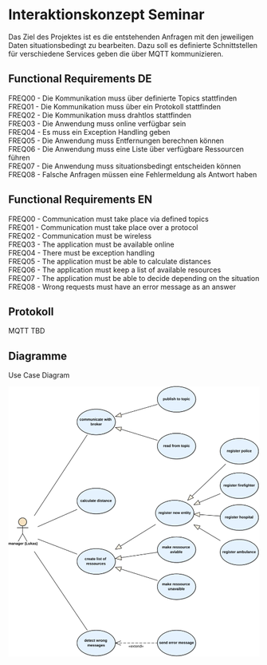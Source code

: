 # Interaktionskonzept Seminar
Das Ziel des Projektes ist es die entstehenden Anfragen mit den jeweiligen Daten situationsbedingt zu bearbeiten. Dazu soll es definierte Schnittstellen für verschiedene Services geben die über MQTT kommunizieren.

## Functional Requirements DE
FREQ00 - Die Kommunikation muss über definierte Topics stattfinden <br/>
FREQ01 - Die Kommunikation muss über ein Protokoll stattfinden <br/>
FREQ02 - Die Kommunikation muss drahtlos stattfinden <br/>
FREQ03 - Die Anwendung muss online verfügbar sein <br/>
FREQ04 - Es muss ein Exception Handling geben </br>
FREQ05 - Die Anwendung muss Entfernungen berechnen können </br>
FREQ06 - Die Anwendung muss eine Liste über verfügbare Ressourcen führen </br>
FREQ07 - Die Anwendung muss situationsbedingt entscheiden können </br>
FREQ08 - Falsche Anfragen müssen eine Fehlermeldung als Antwort haben </br>

## Functional Requirements EN
FREQ00 - Communication must take place via defined topics <br/>
FREQ01 - Communication must take place over a protocol <br/>
FREQ02 - Communication must be wireless <br/>
FREQ03 - The application must be available online <br/>
FREQ04 - There must be exception handling </br>
FREQ05 - The application must be able to calculate distances </br>
FREQ06 - The application must keep a list of available resources </br>
FREQ07 - The application must be able to decide depending on the situation </br>
FREQ08 - Wrong requests must have an error message as an answer </br>

## Protokoll
MQTT TBD<br/>


## Diagramme
Use Case Diagram

![useCasePicutre](/Doku/Diagramme/usecase_svg.svg)


